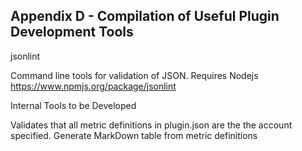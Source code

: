 Appendix D - Compilation of Useful Plugin Development Tools
-----------------------------------------------------------
jsonlint

Command line tools for validation of JSON. Requires Nodejs
https://www.npmjs.org/package/jsonlint

Internal Tools to be Developed

Validates that all metric definitions in plugin.json are the the account specified.
Generate MarkDown table from metric definitions

